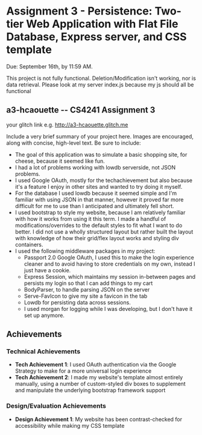 Assignment 3 - Persistence: Two-tier Web Application with Flat File Database, Express server, and CSS template
===

Due: September 16th, by 11:59 AM.

This project is not fully functional. Deletion/Modification isn't working, nor is data retrieval.
Please look at my server index.js because my js should all be functional

## a3-hcaouette -- CS4241 Assignment 3

your glitch link e.g. http://a3-hcaouette.glitch.me

Include a very brief summary of your project here. Images are encouraged, along with concise, high-level text. Be sure to include:

- The goal of this application was to simulate a basic shopping site, for cheese, because it seemed like fun.
- I had a lot of problems working with lowdb serverside, not JSON problems.
- I used Google OAuth, mostly for the techachievement but also because it's a feature I enjoy in other sites and wanted to try doing it myself.
- For the database I used lowdb because it seemed simple and I'm familiar with using JSON in that manner, however it proved far more difficult for me to use than I anticipated and ultimately fell short.
- I used bootstrap to style my website, because I am relatively familiar with how it works from using it this term. I made a handful of modifications/overrides to the default styles to fit what I want to do better. I did not use a wholly structured layout but rather built the layout with knowledge of how their grid/flex layout works and styling div containers.
- I used the following middleware packages in my project:
  - Passport 2.0 Google OAuth, I used this to make the login experience cleaner and to avoid having to store credentials on my own, instead I just have a cookie.
  - Express Session, which maintains my session in-between pages and persists my login so that I can add things to my cart
  - BodyParser, to handle parsing JSON on the server
  - Serve-FavIcon to give my site a favicon in the tab
  - Lowdb for persisting data across sessions.
  - I used morgan for logging while I was developing, but I don't have it set up anymore.

## Achievements

### Technical Achievements
- **Tech Achievement 1**: I used OAuth authentication via the Google Strategy to make for a more universal login experience
- **Tech Achievement 2**: I made my website's template almost entirely manually, using a number of custom-styled div boxes to supplement and manipulate the underlying bootstrap framework support

### Design/Evaluation Achievements
- **Design Achievement 1**: My website has been contrast-checked for accessibility while making my CSS template

